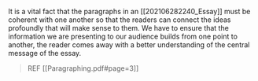 It is a vital fact that the paragraphs in an [[202106282240_Essay]] must be coherent with one another so that the readers can connect the ideas profoundly that will make sense to them.
We have to ensure that the information we are presenting to our audience builds from one point to another, the reader comes away with a better understanding of the central message of the essay.
> REF
[[Paragraphing.pdf#page=3]]
